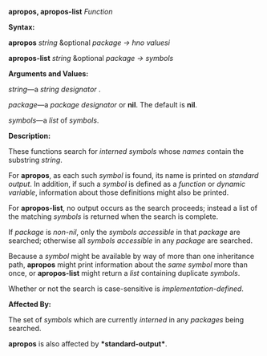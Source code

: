 **apropos, apropos-list** *Function* 

**Syntax:** 

**apropos** *string* &optional *package → hno valuesi* 

**apropos-list** *string* &optional *package → symbols* 

**Arguments and Values:** 

*string*—a *string designator* . 

*package*—a *package designator* or **nil**. The default is **nil**. 

*symbols*—a *list* of *symbols*. 

**Description:** 

These functions search for *interned symbols* whose *names* contain the substring *string*. 

 

 

For **apropos**, as each such *symbol* is found, its name is printed on *standard output*. In addition, if such a *symbol* is defined as a *function* or *dynamic variable*, information about those definitions might also be printed. 

For **apropos-list**, no output occurs as the search proceeds; instead a list of the matching *symbols* is returned when the search is complete. 

If *package* is *non-nil*, only the *symbols accessible* in that *package* are searched; otherwise all *symbols accessible* in any *package* are searched. 

Because a *symbol* might be available by way of more than one inheritance path, **apropos** might print information about the *same symbol* more than once, or **apropos-list** might return a *list* containing duplicate *symbols*. 

Whether or not the search is case-sensitive is *implementation-defined*. 

**Affected By:** 

The set of *symbols* which are currently *interned* in any *packages* being searched. 

**apropos** is also affected by **\*standard-output\***. 

